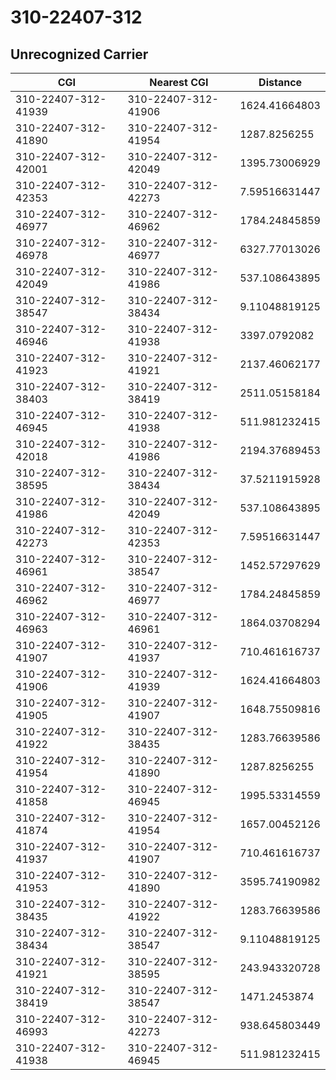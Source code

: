 # 310-22407-312
## Unrecognized Carrier


| CGI | Nearest CGI | Distance |
|-----|-------------|----------|
| 310-22407-312-41939 | 310-22407-312-41906 | 1624.41664803 |
| 310-22407-312-41890 | 310-22407-312-41954 | 1287.8256255 |
| 310-22407-312-42001 | 310-22407-312-42049 | 1395.73006929 |
| 310-22407-312-42353 | 310-22407-312-42273 | 7.59516631447 |
| 310-22407-312-46977 | 310-22407-312-46962 | 1784.24845859 |
| 310-22407-312-46978 | 310-22407-312-46977 | 6327.77013026 |
| 310-22407-312-42049 | 310-22407-312-41986 | 537.108643895 |
| 310-22407-312-38547 | 310-22407-312-38434 | 9.11048819125 |
| 310-22407-312-46946 | 310-22407-312-41938 | 3397.0792082 |
| 310-22407-312-41923 | 310-22407-312-41921 | 2137.46062177 |
| 310-22407-312-38403 | 310-22407-312-38419 | 2511.05158184 |
| 310-22407-312-46945 | 310-22407-312-41938 | 511.981232415 |
| 310-22407-312-42018 | 310-22407-312-41986 | 2194.37689453 |
| 310-22407-312-38595 | 310-22407-312-38434 | 37.5211915928 |
| 310-22407-312-41986 | 310-22407-312-42049 | 537.108643895 |
| 310-22407-312-42273 | 310-22407-312-42353 | 7.59516631447 |
| 310-22407-312-46961 | 310-22407-312-38547 | 1452.57297629 |
| 310-22407-312-46962 | 310-22407-312-46977 | 1784.24845859 |
| 310-22407-312-46963 | 310-22407-312-46961 | 1864.03708294 |
| 310-22407-312-41907 | 310-22407-312-41937 | 710.461616737 |
| 310-22407-312-41906 | 310-22407-312-41939 | 1624.41664803 |
| 310-22407-312-41905 | 310-22407-312-41907 | 1648.75509816 |
| 310-22407-312-41922 | 310-22407-312-38435 | 1283.76639586 |
| 310-22407-312-41954 | 310-22407-312-41890 | 1287.8256255 |
| 310-22407-312-41858 | 310-22407-312-46945 | 1995.53314559 |
| 310-22407-312-41874 | 310-22407-312-41954 | 1657.00452126 |
| 310-22407-312-41937 | 310-22407-312-41907 | 710.461616737 |
| 310-22407-312-41953 | 310-22407-312-41890 | 3595.74190982 |
| 310-22407-312-38435 | 310-22407-312-41922 | 1283.76639586 |
| 310-22407-312-38434 | 310-22407-312-38547 | 9.11048819125 |
| 310-22407-312-41921 | 310-22407-312-38595 | 243.943320728 |
| 310-22407-312-38419 | 310-22407-312-38547 | 1471.2453874 |
| 310-22407-312-46993 | 310-22407-312-42273 | 938.645803449 |
| 310-22407-312-41938 | 310-22407-312-46945 | 511.981232415 |

